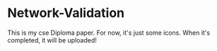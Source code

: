 # Network-Validation
This is my cse Diploma paper. For now, it's just some icons. When it's completed, it will be uploaded!
